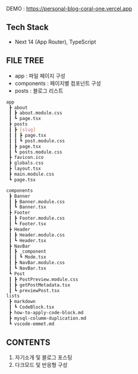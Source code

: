 DEMO : https://personal-blog-coral-one.vercel.app
## Tech Stack
- Next 14 (App Router), TypeScript
  
## FILE TREE
- app : 파일 페이지 구성
- components : 페이지별 컴포넌트 구성
- posts : 블로그 리스트
```bash
app
 ┣ about
 ┃ ┣ about.module.css
 ┃ ┗ page.tsx
 ┣ posts
 ┃ ┣ [slug]
 ┃ ┃ ┣ page.tsx
 ┃ ┃ ┗ post.module.css
 ┃ ┣ page.tsx
 ┃ ┗ posts.module.css
 ┣ favicon.ico
 ┣ globals.css
 ┣ layout.tsx
 ┣ main.module.css
 ┗ page.tsx

components
 ┣ Banner
 ┃ ┣ Banner.module.css
 ┃ ┗ Banner.tsx
 ┣ Footer
 ┃ ┣ Footer.module.css
 ┃ ┗ Footer.tsx
 ┣ Header
 ┃ ┣ Header.module.css
 ┃ ┗ Header.tsx
 ┣ NavBar
 ┃ ┣ _component
 ┃ ┃ ┗ Mode.tsx
 ┃ ┣ NavBar.module.css
 ┃ ┗ NavBar.tsx
 ┗ Post
 ┃ ┣ PostPreview.module.css
 ┃ ┣ getPostMetadata.tsx
 ┃ ┗ previewPost.tsx
lists
 ┣ markdown
 ┃ ┗ CodeBlock.tsx
 ┣ how-to-apply-code-block.md
 ┣ mysql-columm-duplication.md
 ┗ vscode-emmet.md
```

## CONTENTS
1. 자기소개 및 블로그 포스팅
2. 다크모드 및 반응형 구성
